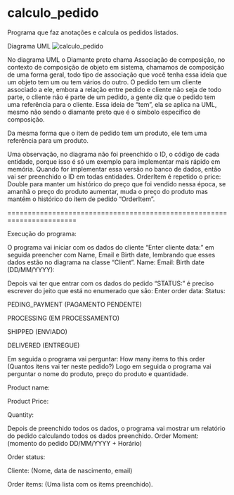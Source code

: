 # calculo_pedido

Programa que faz anotações e calcula os pedidos listados.

Diagrama UML
![calculo_pedido](https://github.com/LuizWolff/calculo_pedido/assets/46894743/28634c26-9b13-422b-a3fb-7488b440fb88)

No diagrama UML o Diamante preto chama Associação de composição, no contexto de composição de objeto em sistema, chamamos de composição de uma forma geral, todo tipo de associação que você tenha essa ideia que um objeto tem um ou tem vários do outro. 
O pedido tem um cliente associado a ele, embora a relação entre pedido e cliente não seja de todo parte, o cliente não é parte de um pedido, a gente diz que o pedido tem uma referência para o cliente. Essa ideia de “tem”, ela se aplica na UML, mesmo não sendo o diamante preto que é o símbolo especifico de composição.

Da mesma forma que o item de pedido tem um produto, ele tem uma referência para um produto.

Uma observação, no diagrama não foi preenchido o ID, o código de cada entidade, porque isso é só um exemplo para implementar mais rápido em memória. Quando for implementar essa versão no banco de dados, então vai ser preenchido o ID em todas entidades.
OrderItem é repetido o price: Double para manter um histórico do preço que foi vendido nessa época, se amanhã o preço do produto aumentar, muda o preço do produto mas mantém o histórico do item de pedido “OrderItem”.

=======================================================================

Execução do programa:

O programa vai iniciar com os dados do cliente “Enter cliente data:” em seguida preencher com Name, Email e Birth date, lembrando que esses dados estão no diagrama na classe “Client”. 
Name:
Email:
Birth date (DD/MM/YYYY):

Depois vai ter que entrar com os dados do pedido “STATUS:” é preciso escrever do jeito que está no enumerado que são: 
Enter order data:
Status:

PEDING_PAYMENT (PAGAMENTO PENDENTE)

PROCESSING (EM PROCESSAMENTO)

SHIPPED (ENVIADO)

DELIVERED (ENTREGUE)


Em seguida o programa vai perguntar: How many items to this order (Quantos itens vai ter neste pedido?) 
Logo em seguida o programa vai perguntar o nome do produto, preço do produto e quantidade.

Product name: 

Product Price:

Quantity: 

Depois de preenchido todos os dados, o programa vai mostrar um relatório do pedido calculando todos os dados preenchido.
Order Moment: (momento do pedido DD/MM/YYYY + Horário)

Order status: 

Cliente: (Nome, data de nascimento, email)

Order items: (Uma lista com os items preenchido).
